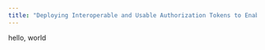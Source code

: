 ```yaml
---
title: "Deploying Interoperable and Usable Authorization Tokens to Enable Scientific Collaborations"
---
```


hello, world
